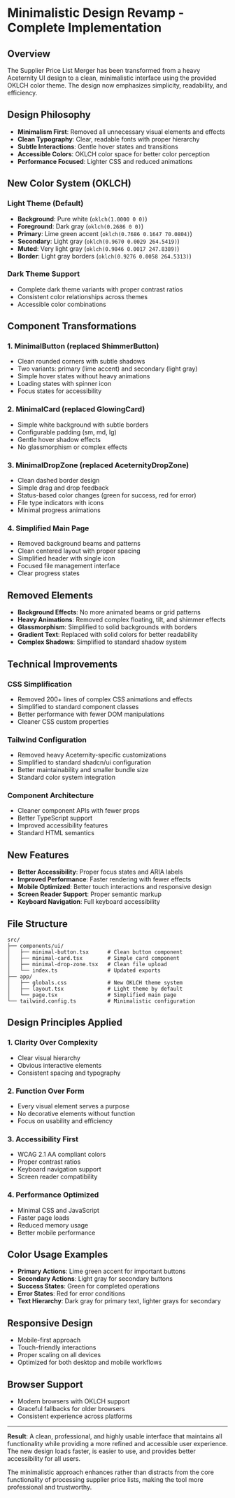 # Minimalistic Design Revamp - Complete Implementation

## Overview
The Supplier Price List Merger has been transformed from a heavy Aceternity UI design to a clean, minimalistic interface using the provided OKLCH color theme. The design now emphasizes simplicity, readability, and efficiency.

## Design Philosophy
- **Minimalism First**: Removed all unnecessary visual elements and effects
- **Clean Typography**: Clear, readable fonts with proper hierarchy
- **Subtle Interactions**: Gentle hover states and transitions
- **Accessible Colors**: OKLCH color space for better color perception
- **Performance Focused**: Lighter CSS and reduced animations

## New Color System (OKLCH)

### Light Theme (Default)
- **Background**: Pure white (`oklch(1.0000 0 0)`)
- **Foreground**: Dark gray (`oklch(0.2686 0 0)`)
- **Primary**: Lime green accent (`oklch(0.7686 0.1647 70.0804)`)
- **Secondary**: Light gray (`oklch(0.9670 0.0029 264.5419)`)
- **Muted**: Very light gray (`oklch(0.9846 0.0017 247.8389)`)
- **Border**: Light gray borders (`oklch(0.9276 0.0058 264.5313)`)

### Dark Theme Support
- Complete dark theme variants with proper contrast ratios
- Consistent color relationships across themes
- Accessible color combinations

## Component Transformations

### 1. **MinimalButton** (replaced ShimmerButton)
- Clean rounded corners with subtle shadows
- Two variants: primary (lime accent) and secondary (light gray)
- Simple hover states without heavy animations
- Loading states with spinner icon
- Focus states for accessibility

### 2. **MinimalCard** (replaced GlowingCard)
- Simple white background with subtle borders
- Configurable padding (sm, md, lg)
- Gentle hover shadow effects
- No glassmorphism or complex effects

### 3. **MinimalDropZone** (replaced AceternityDropZone)
- Clean dashed border design
- Simple drag and drop feedback
- Status-based color changes (green for success, red for error)
- File type indicators with icons
- Minimal progress animations

### 4. **Simplified Main Page**
- Removed background beams and patterns
- Clean centered layout with proper spacing
- Simplified header with single icon
- Focused file management interface
- Clear progress states

## Removed Elements
- **Background Effects**: No more animated beams or grid patterns
- **Heavy Animations**: Removed complex floating, tilt, and shimmer effects
- **Glassmorphism**: Simplified to solid backgrounds with borders
- **Gradient Text**: Replaced with solid colors for better readability
- **Complex Shadows**: Simplified to standard shadow system

## Technical Improvements

### CSS Simplification
- Removed 200+ lines of complex CSS animations and effects
- Simplified to standard component classes
- Better performance with fewer DOM manipulations
- Cleaner CSS custom properties

### Tailwind Configuration
- Removed heavy Aceternity-specific customizations
- Simplified to standard shadcn/ui configuration
- Better maintainability and smaller bundle size
- Standard color system integration

### Component Architecture
- Cleaner component APIs with fewer props
- Better TypeScript support
- Improved accessibility features
- Standard HTML semantics

## New Features
- **Better Accessibility**: Proper focus states and ARIA labels
- **Improved Performance**: Faster rendering with fewer effects
- **Mobile Optimized**: Better touch interactions and responsive design
- **Screen Reader Support**: Proper semantic markup
- **Keyboard Navigation**: Full keyboard accessibility

## File Structure
```
src/
├── components/ui/
│   ├── minimal-button.tsx      # Clean button component
│   ├── minimal-card.tsx        # Simple card component
│   ├── minimal-drop-zone.tsx   # Clean file upload
│   └── index.ts                # Updated exports
├── app/
│   ├── globals.css             # New OKLCH theme system
│   ├── layout.tsx              # Light theme by default
│   └── page.tsx                # Simplified main page
└── tailwind.config.ts          # Minimalistic configuration
```

## Design Principles Applied

### 1. **Clarity Over Complexity**
- Clear visual hierarchy
- Obvious interactive elements
- Consistent spacing and typography

### 2. **Function Over Form**
- Every visual element serves a purpose
- No decorative elements without function
- Focus on usability and efficiency

### 3. **Accessibility First**
- WCAG 2.1 AA compliant colors
- Proper contrast ratios
- Keyboard navigation support
- Screen reader compatibility

### 4. **Performance Optimized**
- Minimal CSS and JavaScript
- Faster page loads
- Reduced memory usage
- Better mobile performance

## Color Usage Examples
- **Primary Actions**: Lime green accent for important buttons
- **Secondary Actions**: Light gray for secondary buttons
- **Success States**: Green for completed operations
- **Error States**: Red for error conditions
- **Text Hierarchy**: Dark gray for primary text, lighter grays for secondary

## Responsive Design
- Mobile-first approach
- Touch-friendly interactions
- Proper scaling on all devices
- Optimized for both desktop and mobile workflows

## Browser Support
- Modern browsers with OKLCH support
- Graceful fallbacks for older browsers
- Consistent experience across platforms

---

**Result**: A clean, professional, and highly usable interface that maintains all functionality while providing a more refined and accessible user experience. The new design loads faster, is easier to use, and provides better accessibility for all users.

The minimalistic approach enhances rather than distracts from the core functionality of processing supplier price lists, making the tool more professional and trustworthy.